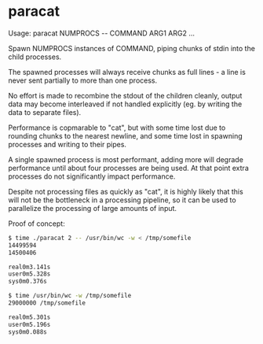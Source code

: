 
paracat
=======

Usage: paracat NUMPROCS -- COMMAND ARG1 ARG2 ...


Spawn NUMPROCS instances of COMMAND, piping chunks of stdin into the
child processes.

The spawned processes will always receive chunks as full lines - a
line is never sent partially to more than one process.

No effort is made to recombine the stdout of the children cleanly,
output data may become interleaved if not handled explicitly (eg. by
writing the data to separate files).


Performance is copmarable to "cat", but with some time lost due to
rounding chunks to the nearest newline, and some time lost in spawning
processes and writing to their pipes.

A single spawned process is most performant, adding more will degrade
performance until about four processes are being used. At that point
extra processes do not significantly impact performance.

Despite not processing files as quickly as "cat", it is highly likely
that this will not be the bottleneck in a processing pipeline, so it
can be used to parallelize the processing of large amounts of input.


Proof of concept:

```sh
$ time ./paracat 2 -- /usr/bin/wc -w < /tmp/somefile
14499594
14500406

real0m3.141s
user0m5.328s
sys0m0.376s

$ time /usr/bin/wc -w /tmp/somefile
29000000 /tmp/somefile

real0m5.301s
user0m5.196s
sys0m0.088s
```
